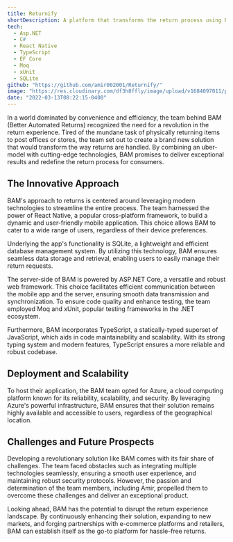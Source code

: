 ```yaml
---
title: Returnify
shortDescription: A platform that transforms the return process using React Native and ASP.NET Core, offering a seamless mobile app experience. The aim is to disrupt the industry by providing convenient and efficient returns for consumers.
tech:
  - Asp.NET
  - C#
  - React Native
  - TypeScript
  - EF Core
  - Moq
  - xUnit
  - SQLite
github: "https://github.com/amir002001/Returnify/"
image: "https://res.cloudinary.com/df3h8ffly/image/upload/v1684097011/portfolio/returnify.webp"
date: "2022-03-13T08:22:15-0400"
---
```


In a world dominated by convenience and efficiency, the team behind BAM (Better Automated Returns) recognized the need for a revolution in the return experience. Tired of the mundane task of physically returning items to post offices or stores, the team set out to create a brand new solution that would transform the way returns are handled. By combining an uber-model with cutting-edge technologies, BAM promises to deliver exceptional results and redefine the return process for consumers.

## The Innovative Approach

BAM's approach to returns is centered around leveraging modern technologies to streamline the entire process. The team harnessed the power of React Native, a popular cross-platform framework, to build a dynamic and user-friendly mobile application. This choice allows BAM to cater to a wide range of users, regardless of their device preferences.

Underlying the app's functionality is SQLite, a lightweight and efficient database management system. By utilizing this technology, BAM ensures seamless data storage and retrieval, enabling users to easily manage their return requests.

The server-side of BAM is powered by ASP.NET Core, a versatile and robust web framework. This choice facilitates efficient communication between the mobile app and the server, ensuring smooth data transmission and synchronization. To ensure code quality and enhance testing, the team employed Moq and xUnit, popular testing frameworks in the .NET ecosystem.

Furthermore, BAM incorporates TypeScript, a statically-typed superset of JavaScript, which aids in code maintainability and scalability. With its strong typing system and modern features, TypeScript ensures a more reliable and robust codebase.

## Deployment and Scalability

To host their application, the BAM team opted for Azure, a cloud computing platform known for its reliability, scalability, and security. By leveraging Azure's powerful infrastructure, BAM ensures that their solution remains highly available and accessible to users, regardless of the geographical location.

## Challenges and Future Prospects

Developing a revolutionary solution like BAM comes with its fair share of challenges. The team faced obstacles such as integrating multiple technologies seamlessly, ensuring a smooth user experience, and maintaining robust security protocols. However, the passion and determination of the team members, including Amir, propelled them to overcome these challenges and deliver an exceptional product.

Looking ahead, BAM has the potential to disrupt the return experience landscape. By continuously enhancing their solution, expanding to new markets, and forging partnerships with e-commerce platforms and retailers, BAM can establish itself as the go-to platform for hassle-free returns.

